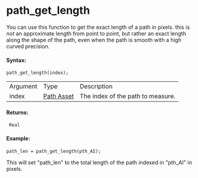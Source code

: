 # path_get_length

You can use this function to get the exact length of a path in pixels.
this is *not* an approximate length from point to point, but rather an
exact length along the shape of the path, even when the path is smooth
with a high curved precision.

#### Syntax:

``` gml
path_get_length(index);
```

|          |                                                            |                                   |
|----------|------------------------------------------------------------|-----------------------------------|
| Argument | Type                                                       | Description                       |
| index    |  [Path Asset](../../../../../The_Asset_Editors/Paths)  | The index of the path to measure. |

#### Returns:

``` gml
 Real
```

#### Example:

``` gml
path_len = path_get_length(pth_AI);
```

This will set "path_len" to the total length of the path indexed in
"pth_AI" in pixels.
